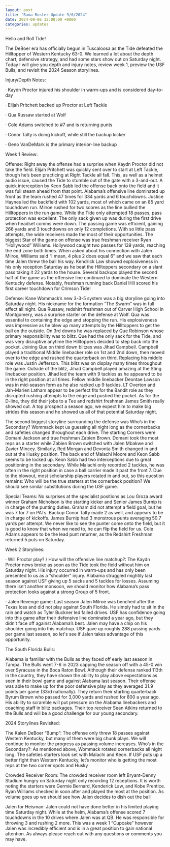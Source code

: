 ```yaml
---
layout: post
title: "Bama Roster Update 9/6/2024"
date: 2024-09-06 12:00:00 +0000
categories: updates
---
```


Hello and Roll Tide!

 
The DeBoer era has officially begun in Tuscaloosa as the Tide defeated the Hilltopper of Western Kentucky 63-0. We learned a lot about the depth chart, defensive strategy, and had some stars show out on Saturday night. Today I will give you depth and injury notes, review week 1, preview the USF Bulls, and revisit the 2024 Season storylines.

Injury/Depth Notes:

·        Kaydn Proctor injured his shoulder in warm-ups and is considered day-to-day

·        Elijah Pritchett backed up Proctor at Left Tackle

·        Qua Russaw started at Wolf

·        Cole Adams switched to #7 and is returning punts

·        Conor Talty is doing kickoff, while still the backup kicker

·        Geno VanDeMark is the primary interior-line backup

Week 1 Review:

Offense: Right away the offense had a surprise when Kaydn Proctor did not take the field. Elijah Pritchett was quickly sent over to start at Left Tackle, though he’s been practicing at Right Tackle all fall. This, as well as a helmet audio issue, caused the Tide to stumble out of the gate with a 3-and-out. A quick interception by Keon Sabb led the offense back onto the field and it was full steam ahead from that point. Alabama’s offensive line dominated up front as the team rushed 47 times for 334 yards and 6 touchdowns. Justice Haynes led the backfield with 102 yards, most of which came on an 85 yard touchdown run. Milroe rushed for two scores as the line bullied the Hilltoppers in the run game. While the Tide only attempted 18 passes, pass protection was excellent. The only sack given up was during the first drive when headset comms were down. The passing game was efficient, gaining 266 yards and 3 touchdowns on only 12 completions. With so little pass attempts, the wide receivers made the most of their opportunities. The biggest Star of the game on offense was true freshman receiver Ryan “Hollywood” Williams. Hollywood caught two passes for 139 yards, reaching the end zone both times. When asked about his connection with Jalen Milroe, Williams said “I mean, 4 plus 2 does equal 6” and we saw that each time Jalen threw the ball his way. Kendrick Law showed explosiveness in his only reception Saturday as he beat the Hilltoppers secondary on a slant pass taking it 22 yards to the house. Several backups played the second half of the game as the offensive line continued to dominate the Western Kentucky defense. Notably, freshman running back Daniel Hill scored his first career touchdown for Crimson Tide!

Defense: Kane Wommack’s new 3-3-5 system was a big storyline going into Saturday night. His nickname for the formation “The Swarm” was in full effect all night. Qua Russaw, redshirt freshman out of Carver High School in Montgomery, was a surprise starter on the defense at Wolf. Qua was essential to containing the edge and stopping the run. His explosiveness was impressive as he blew up many attempts by the Hilltoppers to get the ball on the outside. On 3rd downs he was replaced by Que Robinson whose primary responsibility was to blitz. Que had the only sack for the Tide, and was very disruptive anytime the Hilltoppers decided to step back into the pocket. Joining Que on third down blitzes was Jihad Campbell. Campbell played a traditional Middle linebacker role on 1st and 2nd down, then moved over to the edge and rushed the quarterback on third. Replacing his middle role was Justin Jefferson. This blitz was on display many times throughout the game. Outside of the blitz, Jihad Campbell played amazing at the Sting linebacker position. Jihad led the team with 9 tackles as he appeared to be in the right position at all times. Fellow middle linebacker Deontae Lawson was in mid-season form as he also racked up 9 tackles. LT Overton and Jah-Marien Latham appear to be perfect fits for the Bandit role as they disrupted rushing attempts to the edge and pushed the pocket. As for the D-line, they did their jobs to a Tee and redshirt freshman James Smith really showed out. A top prospect a season ago, we expect him to make big strides this season and he showed us all of that potential Saturday night.

The second biggest storyline surrounding the defense was Who’s in the Secondary? Wommack kept us guessing all night long as the cornerbacks and safeties changed throughout each drive. The starting Corners were Domani Jackson and true freshman Zabien Brown. Domani took the most reps as a starter while Zabien Brown switched with Jalen Mbakwe and Zavier Mincey. Similarly, Red Morgan and Devonta Smith changed in and out at the Husky position. The back end of Malachi Moore and Keon Sabb seems to be locked up. Keon Sabb had two interceptions due to great positioning in the secondary. While Malachi only recorded 2 tackles, he was often in the right position in case a ball carrier made it past the front 7. Due to the blowout, most scholarship players rotated in and out, so this question remains: Who will be the true starters at the cornerback position? We should see similar substitutions during the USF game.

Special Teams:   No surprises at the specialist positions as Lou Groza award winner Graham Nicholson is the starting kicker and Senior James Burnip is in charge of the punting duties. Graham did not attempt a field goal, but he was 7 for 7 on PATs. Backup Conor Talty made 2 as well, and appears to be in charge of kickoffs. James Burnip had 3 monstrous punts averaging 50.7 yards per attempt. We never like to see the punter come onto the field, but it is good to know that when we need to, he can flip the field for us. Cole Adams appears to be the lead punt returner, as the Redshirt Freshman returned 5 puts on Saturday.

Week 2 Storylines:

·        Will Proctor play? / How will the offensive line matchup?: The Kaydn Proctor news broke as soon as the Tide took the field without him on Saturday night. His injury occurred in warm-ups and has only been presented to us as a “shoulder” injury. Alabama struggled mightily last season against USF giving up 5 sacks and 5 tackles for losses. Assuming there isn’t another monsoon, we should monitor how Alabama’s pass protection looks against a strong Group of 5 front.

·        Jalen Revenge game: Last season Jalen Milroe was benched after the Texas loss and did not play against South Florida. He simply had to sit in the rain and watch as Tyler Buckner led failed drives. USF has confidence going into this game after their defensive line dominated a year ago, but they didn’t face off against Alabama’s best. Jalen may have a chip on his shoulder going into this matchup. USF gave up roughly 288 passing yards per game last season, so let's see if Jalen takes advantage of this opportunity.

The South Florida Bulls:

Alabama is familiar with the Bulls as they faced off early last season in Tampa. The Bulls went 7-6 in 2023 capping the season off with a 45-0 win over Syracuse in the Boca Raton Bowl. Although their defense ranked 113th in the country, they have shown the ability to play above expectations as seen in their bowl game and against Alabama last season. Their offense was able to make up for the poor defensive play as they averaged 31.9 points per game (33rd nationally). They return their starting quarterback Byrum Brown who passed for 3,000 yards and rushed for 800 a year ago. His ability to scramble will put pressure on the Alabama linebackers and coaching staff in blitz packages. Their top receiver Sean Atkins returned to the Bulls and will be a good challenge for our young secondary.

2024 Storylines Revisited:

The Kalen DeBoer “Bump”: The offense only threw 18 passes against Western Kentucky, but many of them were big chunk plays. We will continue to monitor the progress as passing volume increases.
Who’s in the Secondary?: As mentioned above, Wommack rotated cornerbacks all night long. The safeties starters look set with Malachi and Keon. If USF puts up a better fight than Western Kentucky, let’s monitor who is getting the most reps at the two corner spots and Husky

Crowded Receiver Room: The crowded receiver room left Bryant-Denny Stadium hungry on Saturday night only recording 12 receptions. It is worth noting the starters were Germie Bernard, Kenderick Law, and Kobe Prentice. Ryan Williams checked in soon after and played the most at the position. As volume goes up we should see how Jalen decides to dish out the ball

Jalen for Heisman: Jalen could not have done better in his limited playing time Saturday night. While at the helm, Alabama’s offense scored 7 touchdowns in the 10 drives where Jalen was at QB. He was responsible for throwing 3 and rushing 2 more. This was a week 1 “Cupcake” however Jalen was incredibly efficient and is in a great position to gain national attention.
As always please reach out with any questions or comments you may have.

